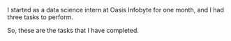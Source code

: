 I started as a data science intern at Oasis Infobyte for one month, and I had three tasks to perform. 

So, these are the tasks that I have completed.
